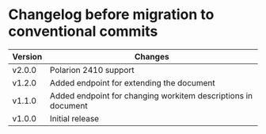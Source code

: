 # Changelog before migration to conventional commits

| Version | Changes                                                       |
|---------|---------------------------------------------------------------|
| v2.0.0  | Polarion 2410 support                                         |
| v1.2.0  | Added endpoint for extending the document                     |
| v1.1.0  | Added endpoint for changing workitem descriptions in document |
| v1.0.0  | Initial release                                               |
